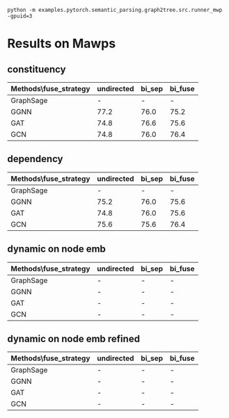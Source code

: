 ``python -m examples.pytorch.semantic_parsing.graph2tree.src.runner_mwp -gpuid=3``  

# Results on Mawps

## constituency
| Methods\fuse_strategy | undirected | bi_sep | bi_fuse |  
| ---- | ---- | ---- | ---- |  
| GraphSage | - | - | - |  
| GGNN | 77.2 | 76.0 | 75.2 |  
| GAT | 74.8 | 76.6 | 75.6 |  
| GCN | 74.8 | 76.0 | 76.4 |  


## dependency
| Methods\fuse_strategy | undirected | bi_sep | bi_fuse |  
| ---- | ---- | ---- | ---- |  
| GraphSage | - | - | - | 
| GGNN | 75.2 | 76.0 | 75.6 |  
| GAT | 74.8 | 76.0 | 75.6 |  
| GCN | 75.6 | 75.6 | 76.4 |  


## dynamic on node emb
| Methods\fuse_strategy | undirected | bi_sep | bi_fuse |  
| ---- | ---- | ---- | ---- |  
| GraphSage | - | - | - | 
| GGNN | - | - | - |  
| GAT | - | - | - |  
| GCN | - | - | - |  


## dynamic on node emb refined
| Methods\fuse_strategy | undirected | bi_sep | bi_fuse |  
| ---- | ---- | ---- | ---- |  
| GraphSage | - | - | - | 
| GGNN | - | - | - |  
| GAT | - | - | - |  
| GCN | - | - | - |  


